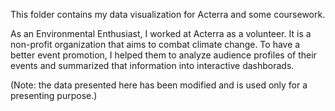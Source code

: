 This folder contains my data visualization for Acterra and some coursework. 


As an Environmental Enthusiast, I worked at Acterra as a volunteer. It is a non-profit organization that aims to combat climate change. To have a better event promotion, I helped them to analyze audience profiles of their events and summarized that information into interactive dashborads. 

(Note: the data presented here has been modified and is used only for a presenting purpose.)

